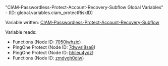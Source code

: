 "CIAM-Passwordless-Protect-Account-Recovery-Subflow Global Variables" - (ID: global.variables.ciam_protectRiskID)

Variable written:
[CIAM-Passwordless-Protect-Account-Recovery-Subflow](../index.md#Variables)

Variable reads:
* Functions (Node ID: [7050iwhzic](../nodes/7050iwhzic.md))
* PingOne Protect (Node ID: [7dwvsl8sa8](../nodes/7dwvsl8sa8.md))
* PingOne Protect (Node ID: [hhileu4ydz](../nodes/hhileu4ydz.md))
* Functions (Node ID: [zmdygh0diw](../nodes/zmdygh0diw.md))
